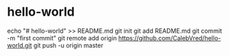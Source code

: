 # hello-world
echo "# hello-world" >> README.md
git init
git add README.md
git commit -m "first commit"
git remote add origin https://github.com/CalebVred/hello-world.git
git push -u origin master
